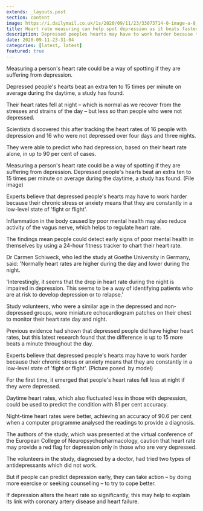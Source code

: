 ```yaml
---
extends: _layouts.post
section: content
image: https://i.dailymail.co.uk/1s/2020/09/11/23/33073714-0-image-a-8_1599861852251.jpg 
title: Heart rate measuring can help spot depression as it beats faster, study finds 
description: Depressed peoples hearts may have to work harder because their chronic stress or anxiety means they are constantly in a low-level state of fight or flight, a study at Goethe University found. 
date: 2020-09-11-23-31-04 
categories: [latest, latest] 
featured: true 
--- 
```

Measuring a person's heart rate could be a way of spotting if they are suffering from depression.

Depressed people's hearts beat an extra ten to 15 times per minute on average during the daytime, a study has found.

Their heart rates fell at night – which is normal as we recover from the stresses and strains of the day – but less so than people who were not depressed.

Scientists discovered this after tracking the heart rates of 16 people with depression and 16 who were not depressed over four days and three nights.

They were able to predict who had depression, based on their heart rate alone, in up to 90 per cent of cases.

Measuring a person's heart rate could be a way of spotting if they are suffering from depression. Depressed people's hearts beat an extra ten to 15 times per minute on average during the daytime, a study has found. (File image)

Experts believe that depressed people's hearts may have to work harder because their chronic stress or anxiety means that they are constantly in a low-level state of 'fight or flight'.

Inflammation in the body caused by poor mental health may also reduce activity of the vagus nerve, which helps to regulate heart rate. 

The findings mean people could detect early signs of poor mental health in themselves by using a 24-hour fitness tracker to chart their heart rate.

Dr Carmen Schiweck, who led the study at Goethe University in Germany, said: 'Normally heart rates are higher during the day and lower during the night.

'Interestingly, it seems that the drop in heart rate during the night is impaired in depression. This seems to be a way of identifying patients who are at risk to develop depression or to relapse.'

Study volunteers, who were a similar age in the depressed and non-depressed groups, wore miniature echocardiogram patches on their chest to monitor their heart rate day and night.

Previous evidence had shown that depressed people did have higher heart rates, but this latest research found that the difference is up to 15 more beats a minute throughout the day.

Experts believe that depressed people's hearts may have to work harder because their chronic stress or anxiety means that they are constantly in a low-level state of 'fight or flight'. (Picture posed  by model)

For the first time, it emerged that people's heart rates fell less at night if they were depressed.

Daytime heart rates, which also fluctuated less in those with depression, could be used to predict the condition with 81 per cent accuracy.

Night-time heart rates were better, achieving an accuracy of 90.6 per cent when a computer programme analysed the readings to provide a diagnosis.

The authors of the study, which was presented at the virtual conference of the European College of Neuropsychopharmacology, caution that heart rate may provide a red flag for depression only in those who are very depressed.

The volunteers in the study, diagnosed by a doctor, had tried two types of antidepressants which did not work.

But if people can predict depression early, they can take action – by doing more exercise or seeking counselling – to try to cope better.

If depression alters the heart rate so significantly, this may help to explain its link with coronary artery disease and heart failure.


